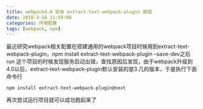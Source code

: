 ```yaml
---
title: webpack4.0 安装 extract-text-webpack-plugin 报错
date: 2018-3-16 11:59:00
categories: 环境配置
tags: [webpack, npm]
---
```


最近研究webpack相关配置在搭建通用的webpack项目时候用到extract-text-webpack-plugin，npm install extract-text-webpack-plugin –save-dev之后run 这个项目的时候发现服务启动出错，查找原因后发现，由于webpack升级到4.0以后，extract-text-webpack-plugin默认安装的是3.几的版本，于是执行下面命令行

``` npm
npm install extract-text-webpack-plugin@next
```

再次尝试运行项目就可以成功跑起来了
